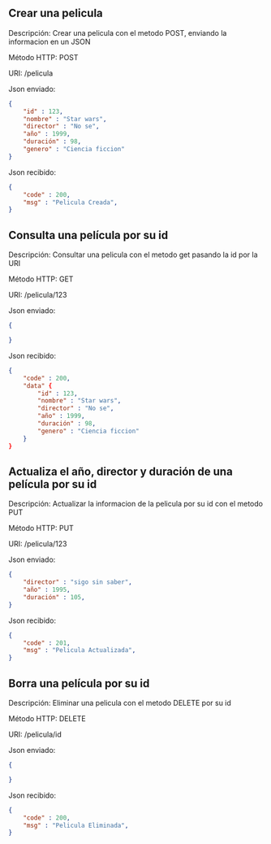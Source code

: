 
## Crear una pelicula

Descripción: Crear una pelicula con el metodo POST, enviando la informacion en un JSON

Método HTTP: POST

URI: /pelicula

Json enviado: 
```JSON
{
    "id" : 123,
    "nombre" : "Star wars",
    "director" : "No se",
    "año" : 1999,
    "duración" : 98,
    "genero" : "Ciencia ficcion"
}
```

Json recibido:
```JSON
{
    "code" : 200,
    "msg" : "Pelicula Creada",
}
```

## Consulta una película por su id

Descripción: Consultar una pelicula con el metodo get pasando la id por la URI

Método HTTP: GET

URI: /pelicula/123

Json enviado:

```JSON
{

}
```

Json recibido:
```JSON
{
    "code" : 200,
    "data" {
        "id" : 123,
        "nombre" : "Star wars",
        "director" : "No se",
        "año" : 1999,
        "duración" : 98,
        "genero" : "Ciencia ficcion"
    }
}
```

## Actualiza el año, director y duración de una película por su id

Descripción: Actualizar la informacion de la pelicula por su id con el metodo PUT

Método HTTP: PUT

URI: /pelicula/123

Json enviado: 
```JSON
{
    "director" : "sigo sin saber",
    "año" : 1995,
    "duración" : 105,
}
```

Json recibido:
```JSON
{
    "code" : 201,
    "msg" : "Pelicula Actualizada",
}
```

## Borra una película por su id

Descripción: Eliminar una pelicula con el metodo DELETE por su id

Método HTTP: DELETE

URI: /pelicula/id

Json enviado: 

```JSON
{

}
```

Json recibido:
```JSON
{
    "code" : 200,
    "msg" : "Pelicula Eliminada",
}
```